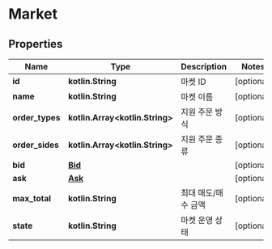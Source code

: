 
# Market

## Properties
Name | Type | Description | Notes
------------ | ------------- | ------------- | -------------
**id** | **kotlin.String** | 마켓 ID |  [optional]
**name** | **kotlin.String** | 마켓 이름 |  [optional]
**order_types** | **kotlin.Array&lt;kotlin.String&gt;** | 지원 주문 방식 |  [optional]
**order_sides** | **kotlin.Array&lt;kotlin.String&gt;** | 지원 주문 종류 |  [optional]
**bid** | [**Bid**](Bid.md) |  |  [optional]
**ask** | [**Ask**](Ask.md) |  |  [optional]
**max_total** | **kotlin.String** | 최대 매도/매수 금액 |  [optional]
**state** | **kotlin.String** | 마켓 운영 상태 |  [optional]



